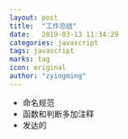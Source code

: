 ```yaml
---
layout: post
title:  "工作总结"
date:   2019-03-13 11:34:29
categories: javascript
tags: javascript
marks: tag
icon: original
author: "zyingming"
---
```

- 命名规范
- 函数和判断多加注释
- 发达的